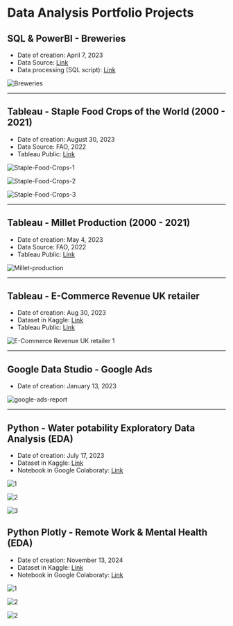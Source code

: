 # Data Analysis Portfolio Projects


## SQL & PowerBI - Breweries

* Date of creation: April 7, 2023
* Data Source: [Link](https://github.com/rosa-lpz/Data-Analysis-Portfolio/tree/23da5d13ff25e470df8633ac00fea07d05341c30/SQL%20%26%20PowerBI%20-%20Breweries/Data)
* Data processing (SQL script): [Link](https://github.com/rosa-lpz/Data-Analysis-Portfolio/blob/23da5d13ff25e470df8633ac00fea07d05341c30/SQL%20%26%20PowerBI%20-%20Breweries/SQL_breweries.sql)


![Breweries](SQL%20%26%20PowerBI%20-%20Breweries/Breweries.png)



------


## Tableau - Staple Food Crops of the World (2000 - 2021)

* Date of creation: August 30, 2023
* Data Source: FAO, 2022 
* Tableau Public: [Link](https://public.tableau.com/app/profile/rosalopez/viz/StapleFoodCropsoftheWorld2000-2021/StapleFoodCropsoftheWorld2000-2021)


 

![Staple-Food-Crops-1](Tableau%20-%20Crops%20World%202000-2021/Staple-Food-Crops-1.png)

![Staple-Food-Crops-2](Tableau%20-%20Crops%20World%202000-2021/Staple-Food-Crops-2.png)

![Staple-Food-Crops-3](Tableau%20-%20Crops%20World%202000-2021/Staple-Food-Crops-3.png)

------


## Tableau - Millet Production (2000 - 2021)

* Date of creation: May 4, 2023
* Data Source: FAO, 2022 
* Tableau Public: [Link](https://public.tableau.com/views/Millet_FAO/StapleFoodCropsoftheWorld2000-2021?:language=en-US&:sid=&:redirect=auth&:display_count=n&:origin=viz_share_link)


![Millet-production](Tableau%20-%20Millet%20FAO%202000-2001/Millet-production.png)

------


## Tableau - E-Commerce Revenue UK retailer

* Date of creation: Aug 30, 2023
* Dataset in Kaggle: [Link](https://www.kaggle.com/datasets/carrie1/ecommerce-data) 
* Tableau Public: [Link](https://public.tableau.com/views/E-Commerce-UK/Story1?:language=en-US&:sid=&:redirect=auth&:display_count=n&:origin=viz_share_link)


![E-Commerce Revenue UK retailer 1](Tableau%20-%20E-Commerce%20Revenue%20UK%20retailer/E-Commerce%20Revenue%20UK%20retailer%201.png)



------

## Google Data Studio - Google Ads
* Date of creation: January 13, 2023

![google-ads-report](Google%20Data%20Studio%20-%20Google%20Ads/google-ads-report.png)

------


## Python - Water potability Exploratory Data Analysis (EDA)
* Date of creation: July 17, 2023
* Dataset in Kaggle: [Link](https://www.kaggle.com/datasets/adityakadiwal/water-potability)
* Notebook in Google Colaboraty: [Link](https://colab.research.google.com/drive/191QOQFcczyvk2RzzK7ZMlCcHXoayLX_c?usp=sharing)
  

![1](Python%20-%20Water%20potability%20EDA/1.png)

![2](Python%20-%20Water%20potability%20EDA/2.png)

![3](Python%20-%20Water%20potability%20EDA/3.png)


## Python Plotly - Remote Work & Mental Health (EDA)
* Date of creation: November 13, 2024
* Dataset in Kaggle: [Link](https://www.kaggle.com/datasets/waqi786/remote-work-and-mental-health/data)
* Notebook in Google Colaboraty: [Link](https://colab.research.google.com/drive/191QOQFcczyvk2RzzK7ZMlCcHXoayLX_c?usp=sharing)
  

![1](Python%20Plotly%20-%20Remote%20Work%20%26%20Mental%20Health/1.png)

![2](Python%20Plotly%20-%20Remote%20Work%20%26%20Mental%20Health/2.png)

![2](Python%20Plotly%20-%20Remote%20Work%20%26%20Mental%20Health/3.png)

